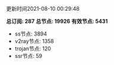 更新时间2021-08-10 00:29:48

**总订阅: 287**
**总节点: 19926**
**有效节点: 5431**
- ss节点: 3894
- v2ray节点: 1358
- trojan节点: 120
- ssr节点: 59
